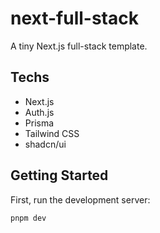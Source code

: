 # next-full-stack

A tiny Next.js full-stack template.

## Techs

- Next.js
- Auth.js
- Prisma
- Tailwind CSS
- shadcn/ui

## Getting Started

First, run the development server:

```bash
pnpm dev
```
